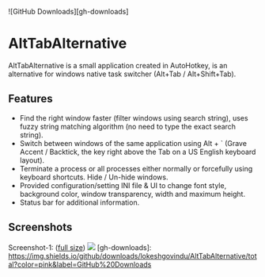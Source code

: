 <!-- markdownlint-enable -->
![GitHub Downloads][gh-downloads]

# AltTabAlternative
AltTabAlternative is a small application created in AutoHotkey, is an alternative for windows native task switcher (Alt+Tab / Alt+Shift+Tab). 

## Features
* Find the right window faster (filter windows using search string), uses fuzzy string matching algorithm (no need to type the exact search string).
* Switch between windows of the same application using Alt + \` (Grave Accent / Backtick, the key right above the Tab on a US English keyboard layout).
* Terminate a process or all processes either normally or forcefully using keyboard shortcuts.
Hide / Un-hide windows.
* Provided configuration/setting INI file & UI to change font style, background color, window transparency, width and maximum height.
* Status bar for additional information.

## Screenshots
Screenshot-1: ([full size](http://2.bp.blogspot.com/-ioY8ST0kg5s/V5oZmBqdTlI/AAAAAAAAJJ8/oLBX7QtaPwgsqFdjXz_4AvJIuSU-eP-QQCK4B/s1600/1.png))
![](http://2.bp.blogspot.com/-ioY8ST0kg5s/V5oZmBqdTlI/AAAAAAAAJJ8/oLBX7QtaPwgsqFdjXz_4AvJIuSU-eP-QQCK4B/s1600/1.png)
[gh-downloads]: https://img.shields.io/github/downloads/lokeshgovindu/AltTabAlternative/total?color=pink&label=GitHub%20Downloads
